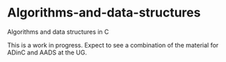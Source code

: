 # Algorithms-and-data-structures
Algorithms and data structures in C

This is a work in progress. Expect to see a combination of the material for ADinC and AADS at the UG. 
